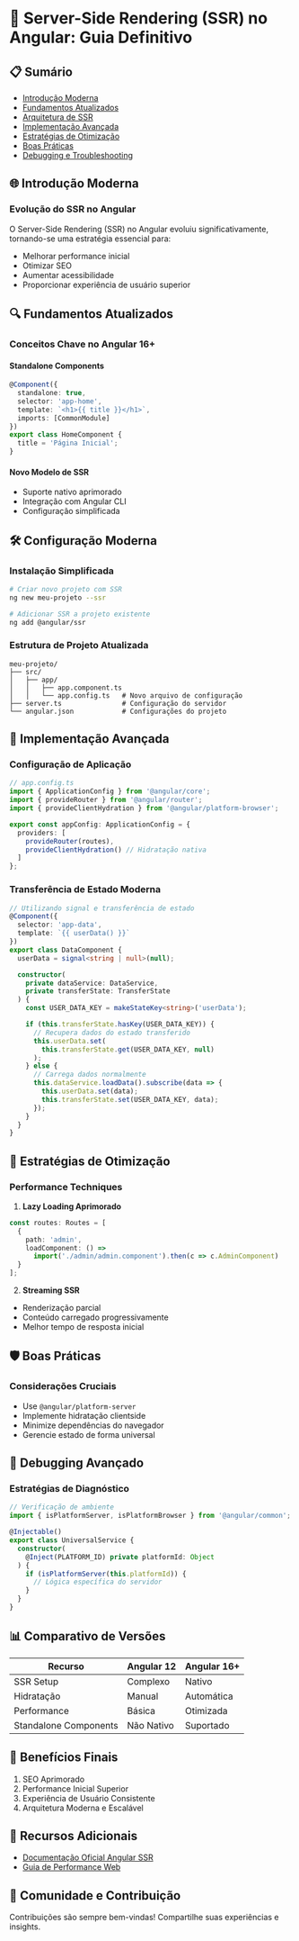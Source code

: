 # 🚀 Server-Side Rendering (SSR) no Angular: Guia Definitivo

## 📋 Sumário
- [Introdução Moderna](#-introdução-moderna)
- [Fundamentos Atualizados](#-fundamentos-atualizados)
- [Arquitetura de SSR](#-arquitetura-de-ssr)
- [Implementação Avançada](#-implementação-avançada)
- [Estratégias de Otimização](#-estratégias-de-otimização)
- [Boas Práticas](#-boas-práticas)
- [Debugging e Troubleshooting](#-debugging-e-troubleshooting)

## 🌐 Introdução Moderna

### Evolução do SSR no Angular

O Server-Side Rendering (SSR) no Angular evoluiu significativamente, tornando-se uma estratégia essencial para:
- Melhorar performance inicial
- Otimizar SEO
- Aumentar acessibilidade
- Proporcionar experiência de usuário superior

## 🔍 Fundamentos Atualizados

### Conceitos Chave no Angular 16+

#### Standalone Components
```typescript
@Component({
  standalone: true,
  selector: 'app-home',
  template: `<h1>{{ title }}</h1>`,
  imports: [CommonModule]
})
export class HomeComponent {
  title = 'Página Inicial';
}
```

#### Novo Modelo de SSR
- Suporte nativo aprimorado
- Integração com Angular CLI
- Configuração simplificada

## 🛠 Configuração Moderna

### Instalação Simplificada

```bash
# Criar novo projeto com SSR
ng new meu-projeto --ssr

# Adicionar SSR a projeto existente
ng add @angular/ssr
```

### Estrutura de Projeto Atualizada

```
meu-projeto/
├── src/
│   ├── app/
│   │   ├── app.component.ts
│   │   └── app.config.ts   # Novo arquivo de configuração
├── server.ts               # Configuração do servidor
└── angular.json            # Configurações do projeto
```

## 🚀 Implementação Avançada

### Configuração de Aplicação

```typescript
// app.config.ts
import { ApplicationConfig } from '@angular/core';
import { provideRouter } from '@angular/router';
import { provideClientHydration } from '@angular/platform-browser';

export const appConfig: ApplicationConfig = {
  providers: [
    provideRouter(routes),
    provideClientHydration() // Hidratação nativa
  ]
};
```

### Transferência de Estado Moderna

```typescript
// Utilizando signal e transferência de estado
@Component({
  selector: 'app-data',
  template: `{{ userData() }}`
})
export class DataComponent {
  userData = signal<string | null>(null);

  constructor(
    private dataService: DataService,
    private transferState: TransferState
  ) {
    const USER_DATA_KEY = makeStateKey<string>('userData');

    if (this.transferState.hasKey(USER_DATA_KEY)) {
      // Recupera dados do estado transferido
      this.userData.set(
        this.transferState.get(USER_DATA_KEY, null)
      );
    } else {
      // Carrega dados normalmente
      this.dataService.loadData().subscribe(data => {
        this.userData.set(data);
        this.transferState.set(USER_DATA_KEY, data);
      });
    }
  }
}
```

## 🔧 Estratégias de Otimização

### Performance Techniques

1. **Lazy Loading Aprimorado**
```typescript
const routes: Routes = [
  {
    path: 'admin',
    loadComponent: () => 
      import('./admin/admin.component').then(c => c.AdminComponent)
  }
];
```

2. **Streaming SSR**
- Renderização parcial
- Conteúdo carregado progressivamente
- Melhor tempo de resposta inicial

## 🛡️ Boas Práticas

### Considerações Cruciais
- Use `@angular/platform-server`
- Implemente hidratação clientside
- Minimize dependências do navegador
- Gerencie estado de forma universal

## 🐛 Debugging Avançado

### Estratégias de Diagnóstico

```typescript
// Verificação de ambiente
import { isPlatformServer, isPlatformBrowser } from '@angular/common';

@Injectable()
export class UniversalService {
  constructor(
    @Inject(PLATFORM_ID) private platformId: Object
  ) {
    if (isPlatformServer(this.platformId)) {
      // Lógica específica do servidor
    }
  }
}
```

## 📊 Comparativo de Versões

| Recurso | Angular 12 | Angular 16+ |
|---------|------------|-------------|
| SSR Setup | Complexo | Nativo |
| Hidratação | Manual | Automática |
| Performance | Básica | Otimizada |
| Standalone Components | Não Nativo | Suportado |

## 🚀 Benefícios Finais

1. SEO Aprimorado
2. Performance Inicial Superior
3. Experiência de Usuário Consistente
4. Arquitetura Moderna e Escalável

## 🔗 Recursos Adicionais

- [Documentação Oficial Angular SSR](https://angular.io/guide/ssr)
- [Guia de Performance Web](https://web.dev/performance-get-started/)

## 🤝 Comunidade e Contribuição

Contribuições são sempre bem-vindas! Compartilhe suas experiências e insights.
